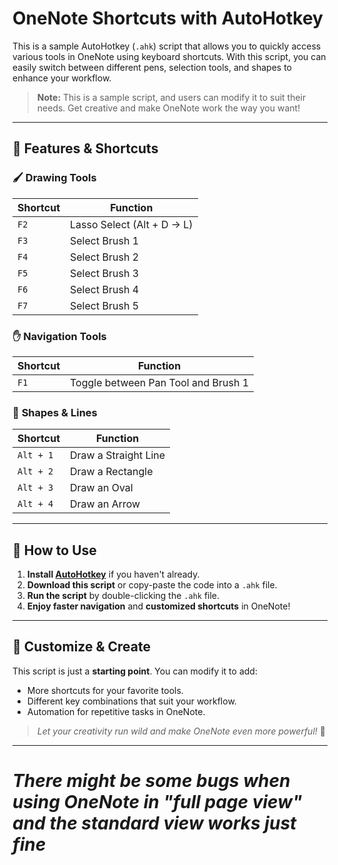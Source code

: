 # OneNote Shortcuts with AutoHotkey  

This is a sample AutoHotkey (`.ahk`) script that allows you to quickly access various tools in OneNote using keyboard shortcuts. With this script, you can easily switch between different pens, selection tools, and shapes to enhance your workflow.  

> **Note:** This is a sample script, and users can modify it to suit their needs. Get creative and make OneNote work the way you want!  

---

## 🚀 Features & Shortcuts  

### 🖌️ **Drawing Tools**  

| Shortcut | Function |
|----------|----------|
| `F2` | Lasso Select (Alt + D → L) |
| `F3` | Select Brush 1 |
| `F4` | Select Brush 2 |
| `F5` | Select Brush 3 |
| `F6` | Select Brush 4 |
| `F7` | Select Brush 5 |

### ✋ **Navigation Tools**  

| Shortcut | Function |
|----------|----------|
| `F1` | Toggle between Pan Tool and Brush 1 |

### 📏 **Shapes & Lines**  

| Shortcut | Function |
|----------|----------|
| `Alt + 1` | Draw a Straight Line |
| `Alt + 2` | Draw a Rectangle |
| `Alt + 3` | Draw an Oval |
| `Alt + 4` | Draw an Arrow |

---

## 🔧 How to Use  

1. **Install [AutoHotkey](https://www.autohotkey.com/)** if you haven't already.  
2. **Download this script** or copy-paste the code into a `.ahk` file.  
3. **Run the script** by double-clicking the `.ahk` file.  
4. **Enjoy faster navigation** and **customized shortcuts** in OneNote!  

---

## 🎨 Customize & Create  

This script is just a **starting point**. You can modify it to add:  

- More shortcuts for your favorite tools.  
- Different key combinations that suit your workflow.  
- Automation for repetitive tasks in OneNote.  

> *Let your creativity run wild and make OneNote even more powerful!* 🚀  

---

# *There might be some bugs when using OneNote in "full page view" and the standard view works just fine*
